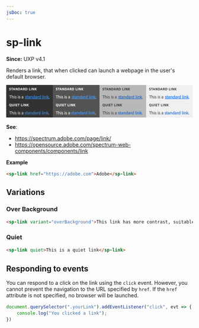 ```yaml
---
jsDoc: true
---
```

# sp-link

**Since:** UXP v4.1

Renders a link, that when clicked can launch a webpage in the user's default browser.

![Links](../assets/sp-link.png)

**See**:
- https://spectrum.adobe.com/page/link/
- https://opensource.adobe.com/spectrum-web-components/components/link

**Example**

```html
<sp-link href="https://adobe.com">Adobe</sp-link>
```

## Variations

### Over Background

```html
<sp-link variant="overBackground">This link has more contrast, suitable for rendering over a colored background.</sp-link>
```

### Quiet

```html
<sp-link quiet>This is a quiet link</sp-link>
```

## Responding to events

You can respond to a click on the link using the `click` event. However, you cannot prevent the navigation to the URL specified by `href`. If the `href` attribute is not specified, no browser will be launched.

```js
document.querySelector(".yourLink").addEventListener("click", evt => {
    console.log("You clicked a link");
})
```

